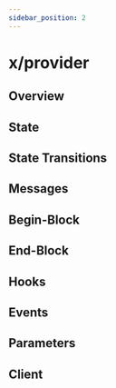 ```yaml
---
sidebar_position: 2
---
```


# x/provider

## Overview

## State 

## State Transitions

## Messages

## Begin-Block

## End-Block

## Hooks

## Events

## Parameters

## Client